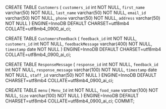 CREATE TABLE `Customers` (
  `customers_id` int NOT NULL,
  `first_name` varchar(50) NOT NULL,
  `last_name` varchar(50) NOT NULL,
  `email_id` varchar(50) NOT NULL,
  `phone` varchar(50) NOT NULL,
  `address` varchar(50) NOT NULL
) ENGINE=InnoDB DEFAULT CHARSET=utf8mb4 COLLATE=utf8mb4_0900_ai_ci;


CREATE TABLE `CustomersFeedback` (
  `feedback_id` int NOT NULL,
  `customers_id` int NOT NULL,
  `feedbackMessage` varchar(400) NOT NULL,
  `timestamp` date NOT NULL
) ENGINE=InnoDB DEFAULT CHARSET=utf8mb4 COLLATE=utf8mb4_0900_ai_ci;


CREATE TABLE `ResponseMessage` (
  `response_id` int NOT NULL,
  `feedback_id` int NOT NULL,
  `response_message` varchar(100) NOT NULL,
  `timestamp` date NOT NULL,
  `staff_id` varchar(50) NOT NULL
) ENGINE=InnoDB DEFAULT CHARSET=utf8mb4 COLLATE=utf8mb4_0900_ai_ci;


CREATE TABLE `menu` (
  `Menu_Id` int NOT NULL,
  `food_name` varchar(100) NOT NULL,
  `Size` varchar(100) NOT NULL
) ENGINE=InnoDB DEFAULT CHARSET=utf8mb4 COLLATE=utf8mb4_0900_ai_ci;
COMMIT;